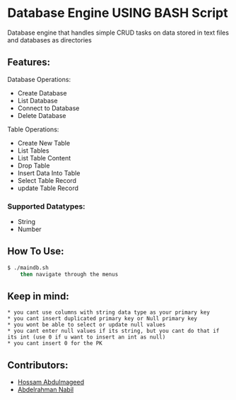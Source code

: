 # Database Engine USING BASH Script

Database engine that handles simple CRUD tasks on data stored in text files and databases as directories


## Features:
Database Operations:
* Create Database
* List Database
* Connect to Database
* Delete Database

Table Operations:
* Create New Table
* List Tables
* List Table Content
* Drop Table
* Insert Data Into Table
* Select Table Record
* update Table Record


### Supported Datatypes:
* String
* Number

## How To Use:
```sh
$ ./maindb.sh
    then navigate through the menus
```
## Keep in mind:
```
* you cant use columns with string data type as your primary key
* you cant insert duplicated primary key or Null primary key
* you wont be able to select or update null values 
* you cant enter null values if its string, but you cant do that if its int (use 0 if u want to insert an int as null)
* you cant insert 0 for the PK 
```
## Contributors:
* [Hossam Abdulmageed](https://github.com/abdulmageed02)
* [Abdelrahman Nabil](https://github.com/AbdelrahmanNabill)


